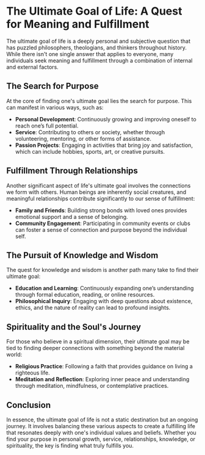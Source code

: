 # The Ultimate Goal of Life: A Quest for Meaning and Fulfillment

The ultimate goal of life is a deeply personal and subjective question that has puzzled philosophers, theologians, and thinkers throughout history. While there isn't one single answer that applies to everyone, many individuals seek meaning and fulfillment through a combination of internal and external factors.

## The Search for Purpose

At the core of finding one's ultimate goal lies the search for purpose. This can manifest in various ways, such as:

- **Personal Development**: Continuously growing and improving oneself to reach one’s full potential.
- **Service**: Contributing to others or society, whether through volunteering, mentoring, or other forms of assistance.
- **Passion Projects**: Engaging in activities that bring joy and satisfaction, which can include hobbies, sports, art, or creative pursuits.

## Fulfillment Through Relationships

Another significant aspect of life's ultimate goal involves the connections we form with others. Human beings are inherently social creatures, and meaningful relationships contribute significantly to our sense of fulfillment:

- **Family and Friends**: Building strong bonds with loved ones provides emotional support and a sense of belonging.
- **Community Engagement**: Participating in community events or clubs can foster a sense of connection and purpose beyond the individual self.

## The Pursuit of Knowledge and Wisdom

The quest for knowledge and wisdom is another path many take to find their ultimate goal:

- **Education and Learning**: Continuously expanding one’s understanding through formal education, reading, or online resources.
- **Philosophical Inquiry**: Engaging with deep questions about existence, ethics, and the nature of reality can lead to profound insights.

## Spirituality and the Soul's Journey

For those who believe in a spiritual dimension, their ultimate goal may be tied to finding deeper connections with something beyond the material world:

- **Religious Practice**: Following a faith that provides guidance on living a righteous life.
- **Meditation and Reflection**: Exploring inner peace and understanding through meditation, mindfulness, or contemplative practices.

## Conclusion

In essence, the ultimate goal of life is not a static destination but an ongoing journey. It involves balancing these various aspects to create a fulfilling life that resonates deeply with one's individual values and beliefs. Whether you find your purpose in personal growth, service, relationships, knowledge, or spirituality, the key is finding what truly fulfills you.